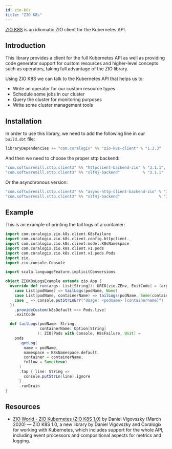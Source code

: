 ```yaml
---
id: zio-k8s
title: "ZIO K8s"
---
```


[ZIO K8S](https://github.com/coralogix/zio-k8s) is an idiomatic ZIO client for the Kubernetes API.

## Introduction

This library provides a client for the full Kubernetes API as well as providing code generator support for custom resources and higher-level concepts such as operators, taking full advantage of the ZIO library.

Using ZIO K8S we can talk to the Kubernetes API that helps us to:
- Write an operator for our custom resource types
- Schedule some jobs in our cluster
- Query the cluster for monitoring purposes
- Write some cluster management tools

## Installation

In order to use this library, we need to add the following line in our `build.sbt` file:

```scala
libraryDependencies += "com.coralogix" %% "zio-k8s-client" % "1.3.3"
```

And then we need to choose the proper sttp backend:

```scala
"com.softwaremill.sttp.client3" %% "httpclient-backend-zio" % "3.1.1",
"com.softwaremill.sttp.client3" %% "slf4j-backend"          % "3.1.1"
```

Or the asynchronous version:

```scala
"com.softwaremill.sttp.client3" %% "async-http-client-backend-zio" % "3.1.1"
"com.softwaremill.sttp.client3" %% "slf4j-backend"                 % "3.1.1"
```

## Example

This is an example of printing the tail logs of a container:

```scala
import com.coralogix.zio.k8s.client.K8sFailure
import com.coralogix.zio.k8s.client.config.httpclient._
import com.coralogix.zio.k8s.client.model.K8sNamespace
import com.coralogix.zio.k8s.client.v1.pods
import com.coralogix.zio.k8s.client.v1.pods.Pods
import zio._
import zio.console.Console

import scala.languageFeature.implicitConversions

object ZIOK8sLogsExample extends zio.App {
  override def run(args: List[String]): URIO[zio.ZEnv, ExitCode] = (args match {
    case List(podName) => tailLogs(podName, None)
    case List(podName, containerName) => tailLogs(podName, Some(containerName))
    case _ => console.putStrLnErr("Usage: <podname> [containername]")
  })
    .provideCustom(k8sDefault >>> Pods.live)
    .exitCode

  def tailLogs(podName: String,
               containerName: Option[String]
              ): ZIO[Pods with Console, K8sFailure, Unit] =
    pods
      .getLog(
        name = podName,
        namespace = K8sNamespace.default,
        container = containerName,
        follow = Some(true)
      )
      .tap { line: String =>
        console.putStrLn(line).ignore
      }
      .runDrain
}
```

## Resources

- [ZIO World - ZIO Kubernetes (ZIO K8S 1.0)](https://www.youtube.com/watch?v=BUMe2hGKjXA&t=31s) by Daniel Vigovszky (March 2020) — ZIO K8S 1.0, a new library by Daniel Vigovszky and Coralogix for working with Kubernetes, which includes support for the whole API, including event processors and compositional aspects for metrics and logging.
